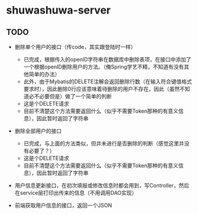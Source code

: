 # shuwashuwa-server

## TODO
- 删除单个用户的接口（传code，其实跟登陆时一样）
    - 已完成，根据传入的openID字符串在数据库中删除表项，在接口中添加了一个根据openID删除用户的方法。（俺Spring学艺不精，不知道有没有其他简单的办法）
    - 此外，由于Mybatis的DELETE注解会返回删除行数（在输入符合键值格式要求时），因此删除0行应该意味着待删除的用户不存在，因此（虽然不知道必不必要但是）做了一个简单的判断
    - 这是个DELETE请求
    - 目前不清楚这个方法需要返回什么（似乎不需要Token那种的有意义信息），因此暂时返回了字符串
- 删除全部用户的接口
    - 已完成，与上面的方法类似，但并未进行是否删除的判断（感觉这里并没有必要了？）
    - 这是个DELETE请求
    - 目前不清楚这个方法需要返回什么（似乎不需要Token那种的有意义信息），因此暂时返回了字符串

- 用户信息更新接口，在初次填报或修改信息时都会用到，写Controller，然后在service层打印出传来的信息（不用调用DAO实现）
- 前端获取用户信息的接口，返回一个JSON
